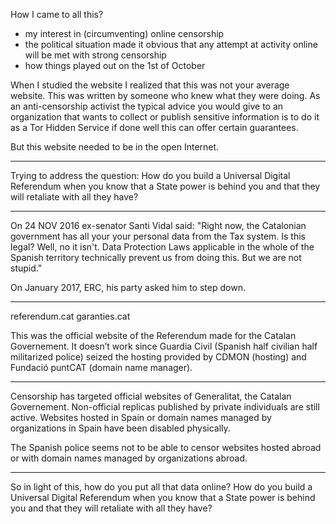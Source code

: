 
How I came to all this?
- my interest in (circumventing) online censorship
- the political situation made it obvious that any attempt at activity online will be met with strong censorship
- how things played out on the 1st of October

When I studied the website I realized that this was not your average website. This was written by someone who knew what they were doing.
As an anti-censorship activist the typical advice you would give to an organization that wants to collect or publish sensitive information is to do it as a Tor Hidden Service if done well this can offer certain guarantees.

But this website needed to be in the open Internet.

---

Trying to address the question: How do you build a Universal Digital Referendum when you know that a State power is behind you and that they will retaliate with all they have?

---

On 24 NOV 2016 ex-senator Santi Vidal said: "Right now, the Catalonian government has all your your personal data from the Tax system. Is this legal? Well, no it isn't. Data Protection Laws applicable in the whole of the Spanish territory technically prevent us from doing this. But we are not stupid."

On January 2017, ERC, his party asked him to step down.

---
referendum.cat garanties.cat

This was the official website of the Referendum made for the Catalan Governement. It doesn’t work since Guardia Civil (Spanish half civilian half militarized police) seized the hosting provided by CDMON (hosting) and Fundació puntCAT (domain name manager).

---

Censorship has targeted official websites of Generalitat, the Catalan Governement. Non-official replicas published by private individuals are still active. Websites hosted in Spain or domain names managed by organizations in Spain have been disabled physically.

The Spanish police seems not to be able to censor websites hosted abroad or with domain names managed by organizations abroad.

---

So in light of this, how do you put all that data online?
How do you build a Universal Digital Referendum when you know that a State power is behind you and that they will retaliate with all they have?
